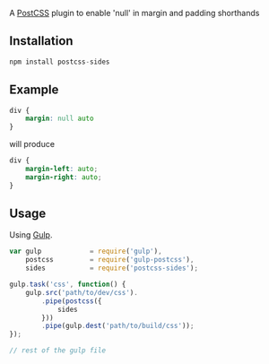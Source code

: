 A [PostCSS] plugin to enable 'null' in margin and padding shorthands

[PostCSS]: https://github.com/postcss/postcss
[Gulp]: https://github.com/gulpjs/gulp

## Installation

```js
npm install postcss-sides
```

## Example

```css
div {
    margin: null auto
}
```

will produce

```css
div {
    margin-left: auto;
    margin-right: auto;
}
```

## Usage

Using [Gulp].

```js
var gulp            = require('gulp'),
    postcss         = require('gulp-postcss'),
    sides           = require('postcss-sides');

gulp.task('css', function() {
    gulp.src('path/to/dev/css').
        .pipe(postcss({
            sides
        }))
        .pipe(gulp.dest('path/to/build/css'));
});

// rest of the gulp file
```
